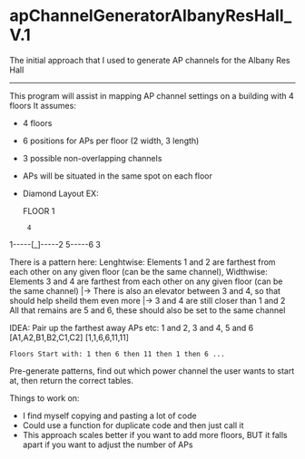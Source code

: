 # apChannelGeneratorAlbanyResHall_V.1
The initial approach that I used to generate AP channels for the Albany Res Hall

---------

This program will assist in mapping AP channel settings on a building with 4 floors
It assumes:
- 4 floors
- 6 positions for APs per floor (2 width, 3 length)
- 3 possible non-overlapping channels 
- APs will be situated in the same spot on each floor 
- Diamond Layout
EX:

     FLOOR 1

       4
1-----[_]-----2
    5-----6
       3



There is a pattern here:
Lenghtwise: Elements 1 and 2 are farthest from each other on any given floor (can be the same channel),
Widthwise: Elements 3 and 4 are farthest from each other on any given floor (can be the same channel)
    |-> There is also an elevator between 3 and 4, so that should help sheild them even more
    |-> 3 and 4 are still closer than 1 and 2
All that remains are 5 and 6, these should also be set to the same channel

IDEA: 
Pair up the farthest away APs
    etc: 1 and 2, 3 and 4, 5 and 6
        [A1,A2,B1,B2,C1,C2]
        [1,1,6,6,11,11]

    Floors Start with: 1 then 6 then 11 then 1 then 6 ...

Pre-generate patterns, find out which power channel the user wants to start at, then return the correct tables.

Things to work on:
- I find myself copying and pasting a lot of code
- Could use a function for duplicate code and then just call it
- This approach scales better if you want to add more floors, BUT it falls apart if you want to adjust the number of APs
